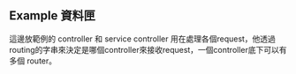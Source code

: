 ## Example 資料匣
這邊放範例的 controller 和 service
controller 用在處理各個request，他透過routing的字串來決定是哪個controller來接收request，一個controller底下可以有多個 router。
